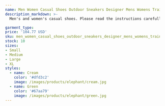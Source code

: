 ```yaml
---
name: Men Women Casual Shoes Outdoor Sneakers Designer Mens Womens Trainers
description_markdown: >-
  Men's and women's casual shoes. Please read the instructions carefully before placing an order. If you have any questions, please contact us, thank you! These shoes has competitive price and high quality,stock time and delivery speed above average,reliable after-sales service All the shoes are made of highquality materials to ensure the comfort and durability of shoes. Fashionable appearance design is the favorite of every social media fashionistas. Note:All the shoes come with OG box.Due to the inevitable knocks and bumps that may occur during delivery.So the box may be damaged, which is a normal phenomenon,hope it can be understood These sneakers are suitable for casual, outdoor jogging, home, office, fitness, shopping and hiking.syi

garment_type:
price: '104.77 USD'
sku: men_women_casual_shoes_outdoor_sneakers_designer_mens_womens_trainers
stock: 10
sizes:
- Small
- Medium
- Large
- XL
styles:
  - name: Cream
    color: '#dfd3c2'
    image: /images/products/elephant/cream.jpg
  - name: Green
    color: '#67aa79'
    image: /images/products/elephant/green.jpg
---
```

